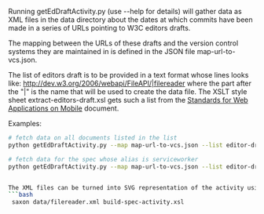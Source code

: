 Running getEdDraftActivity.py (use --help for details) will gather data as XML files in the data directory about the dates at which commits have been made in a series of URLs pointing to W3C editors drafts.

The mapping between the URLs of these drafts and the version control systems they are maintained in is defined in the JSON file map-url-to-vcs.json.

The list of editors draft is to be provided in a text format whose lines looks like:
http://dev.w3.org/2006/webapi/FileAPI/|filereader
where the part after the "|" is the name that will be used to create the data file. The XSLT style sheet extract-editors-draft.xsl gets such a list from the [Standards for Web Applications on Mobile](http://www.w3.org/Mobile/mobile-web-app-state/) document.

Examples:
```bash
# fetch data on all documents listed in the list
python getEdDraftActivity.py --map map-url-to-vcs.json --list editor-drafts /tmp all

# fetch data for the spec whose alias is serviceworker
python getEdDraftActivity.py --map map-url-to-vcs.json --list editor-drafts /tmp serviceworker


The XML files can be turned into SVG representation of the activity using the XSLT style sheet build-spec-activity.xsl:
```bash
 saxon data/filereader.xml build-spec-activity.xsl
```

